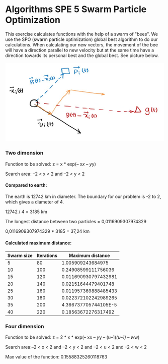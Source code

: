 # Algorithms SPE 5  Swarm Particle Optimization

This exercise calculates functions with the help of a swarm of "bees". We use the SPO (swarm particle optimization) global best algorithm to do our calculations. When calculating our new vectors, the movement of the bee will have a direction parallel to new velocity but at the same time have a direction towards its personal best and the global best. See picture below.

![alt text](https://github.com/Schultzz/AlgoSPOSPE/blob/master/Velocity.png?raw=true "SPO velocity")

### Two dimension

Function to be solved: z = x * exp(– x*x – y*y)

Search area: –2 < x < 2 and –2 < y < 2

#### Compared to earth:
The earth is 12742 km in diameter. The boundary for our problem is -2 to 2, which gives a diameter of 4.

12742 / 4 = 3185 km

The longest distance between two particles = 0,0116909307974329

0,0116909307974329 * 3185 = 37,24 km


#### Calculated maximum distance:

| Swarm size | Iterations | Maximum distance |
 ----------------- | -------------- | -------------
| 5| 80| 1.005909243684975 |
| 10| 100| 0.24908599111756036|
| 15| 120| 0.011690930797432981|
| 20| 140| 0.02151644479401748|
| 25| 160| 0.011957369888485433|
| 30| 180| 0.022372102242989265|
| 35| 200| 4.366737705744105E-5|
| 40| 220| 0.18563672276317492|

### Four dimension

Function to be solved: z = 2 * x * exp(– x*x – y*y – (u–1)*(u–1) – w*w)

Search area:–2 < x < 2 and –2 < y < 2 and –2 < u < 2 and –2 < w < 2

Max value of the function: 0.15588325260118763
